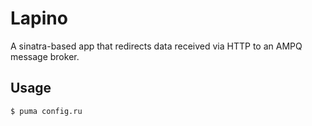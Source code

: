 # Lapino

A sinatra-based app that redirects data received via HTTP to an AMPQ message broker.

## Usage

```bash
$ puma config.ru
```
